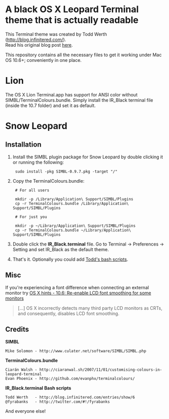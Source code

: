 # A black OS X Leopard Terminal theme that is actually readable

This Terminal theme was created by Todd Werth (http://blog.infinitered.com/).<br/>
Read his original blog post [here](http://blog.infinitered.com/entries/show/6).

This repository contains all the necessary files to get it working under Mac OS 10.6+; conveniently in one place.

# Lion

The OS X Lion Terminal.app has support for ANSI color without SIMBL/TerminalColours.bundle. Simply install the
IR_Black terminal file (inside the 10.7 folder) and set it as default.

# Snow Leopard

## Installation 

1. Install the SIMBL plugin package for Snow Leopard by double clicking it or running the following:

		sudo install -pkg SIMBL-0.9.7.pkg -target "/"

2. Copy the TerminalColours.bundle:
	
		# For all users
		
		mkdir -p /Library/Application\ Support/SIMBL/Plugins
		cp -r TerminalColours.bundle /Library/Application\ Support/SIMBL/Plugins

		# For just you
		
		mkdir -p ~/Library/Application\ Support/SIMBL/Plugins
		cp -r TerminalColours.bundle ~/Library/Application\ Support/SIMBL/Plugins
		
3. Double click the **IR\_Black.terminal** file. Go to Terminal -> Preferences -> Setting and set IR\_Black as the default theme.

4. That's it. Optionally you could add [Todd's bash scripts](http://github.com/twerth/dotfiles).

## Misc

If you're experiencing a font difference when connecting an external monitor try [OS X hints - 10.6: Re-enable LCD font smoothing for some monitors](http://hints.macworld.com/article.php?story=20090828224632809&query=mar)

> [...] OS X incorrectly detects many third party LCD monitors as CRTs, and consequently, disables LCD font smoothing.

## Credits

**SIMBL**

	Mike Solomon - http://www.culater.net/software/SIMBL/SIMBL.php

**TerminalColours.bundle**

	Ciarán Walsh - http://ciaranwal.sh/2007/11/01/customising-colours-in-leopard-terminal
	Evan Phoenix - http://github.com/evanphx/terminalcolours/

**IR_Black.terminal**
**Bash scripts**

	Todd Werth   - http://blog.infinitered.com/entries/show/6
	@fyrabanks   - http://twitter.com/#!/fyrabanks

And everyone else!